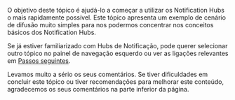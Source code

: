 
O objetivo deste tópico é ajudá-lo a começar a utilizar os Notification Hubs o mais rapidamente possível. Este tópico apresenta um exemplo de cenário de difusão muito simples para nos podermos concentrar nos conceitos básicos dos Notification Hubs.

Se já estiver familiarizado com Hubs de Notificação, pode querer selecionar outro tópico no painel de navegação esquerdo ou ver as ligações relevantes em [Passos seguintes](#next-steps).

Levamos muito a sério os seus comentários. Se tiver dificuldades em concluir este tópico ou tiver recomendações para melhorar este conteúdo, agradecemos os seus comentários na parte inferior da página.


